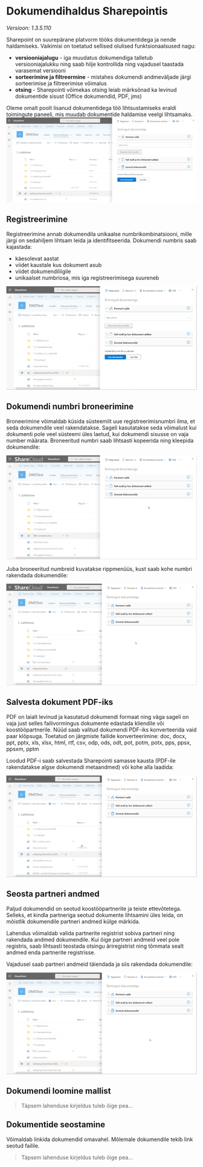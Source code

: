 # Dokumendihaldus Sharepointis
*Versioon: 1.3.5.110*

Sharepoint on suurepärane platvorm tööks dokumentidega ja nende haldamiseks.
Vaikimisi on toetatud sellised olulised funktsionaalsused nagu:

* **versiooniajalugu** - iga muudatus dokumendiga talletub versiooniajalukku ning saab hilje kontrollida ning vajadusel taastada varasemat versiooni
* **sorteerimine ja filtreermine** - mistahes dokumendi andmeväljade järgi sorteerimise ja filtreerimise võimalus
* **otsing** - Sharepointi võimekas otsing leiab märksõnad ka levinud dokumentide sisust (Office dokumendid, PDF, jms)

Oleme omalt poolt lisanud dokumentidega töö lihtsustamiseks eraldi toimingute paneeli, mis muudab dokumentide haldamise veelgi lihtsamaks.
[![](images/dms/manageDocumentPanel.png)](images/dms/manageDocumentPanel.png)


## Registreerimine
Registreerimine annab dokumendila unikaalse numbrikombinatsiooni, mille järgi on sedahiljem lihtsam leida ja identifitseerida.
Dokumendi numbris saab kajastada:

* käesolevat aastat
* viidet kaustale kus dokument asub
* viidet dokumendiliigile
* unikaalset numbriosa, mis iga registreerimisega suureneb

[![](images/dms/registerDocument.gif)](images/dms/registerDocument.gif)

## Dokumendi numbri broneerimine
Broneerimine võimaldab küsida süsteemilt uue registreerimisnumbri ilma, et seda dokumendile veel rakendatakse. Sageli kasutatakse seda võimalust kui dokumenti pole veel süsteemi üles laetud, kui dokumendi sisusse on vaja number määrata.
Broneeritud numbri saab lihtsasti kopeerida ning kleepida dokumendile:

[![](images/dms/reserveDocNumber.gif)](images/dms/reserveDocNumber.gif)

Juba broneeritud numbreid kuvatakse rippmenüüs, kust saab kohe numbri rakendada dokumendile:

[![](images/dms/applyReservedDocNumber.gif)](images/dms/applyReservedDocNumber.gif)

## Salvesta dokument PDF-iks
PDF on laialt levinud ja kasutatud dokumendi formaat ning väga sageli on vaja just selles failivormingus dokumente edastada kliendile või koostööpartnerile.
Nüüd saab valitud dokumendi PDF-iks konverteerida vaid paar klõpsuga. Toetatud on järgmiste failide konverteerimine: doc, docx, ppt,  pptx, xls, xlsx, html, rtf, csv, odp, ods, odt, pot, potm, potx, pps, ppsx, ppsxm, pptm

Loodud PDF-i saab salvestada Sharepointi samasse kausta (PDF-ile rakendatakse algse dokumendi metaandmed) või kohe alla laadida:

[![](images/dms/convertToPDF.gif)](images/dms/convertToPDF.gif)

## Seosta partneri andmed
Paljud dokumendid on seotud koostööpartnerite ja teiste ettevõtetega. Selleks, et kindla partneriga seotud dokumente lihtsamini üles leida, on mõistlik dokumendile partneri andmed külge märkida.

Lahendus võimaldab valida partnerite registrist sobiva partneri ning rakendada andmed dokumendile. Kui õige partneri andmeid veel pole registris, saab lihtsasti teostada otsingu äriregistrist ning tõmmata sealt andmed enda partnerite registrisse. 

Vajadusel saab partneri andmeid täiendada ja siis rakendada dokumendile:

[![](images/dms/applyPartnerInfo.gif)](images/dms/applyPartnerInfo.gif)

## Dokumendi loomine mallist
> Täpsem lahenduse kirjeldus tuleb õige pea...
## Dokumentide seostamine
Võimaldab linkida dokumendid omavahel. Mõlemale dokumendile tekib link seotud failile.
> Täpsem lahenduse kirjeldus tuleb õige pea...